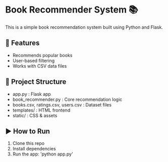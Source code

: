 # Book Recommender System 📚
This is a simple book recommendation system built using Python and Flask.

## 🔧 Features
- Recommends popular books
- User-based filtering
- Works with CSV data files
  
## 📂 Project Structure

- app.py : Flask app
- book_recommender.py : Core recommendation logic
- books.csv, ratings.csv, users.csv : Dataset files
- templates/ : HTML frontend
- static/ : CSS & assets

## ▶️ How to Run
1. Clone this repo
2. Install dependencies
3. Run the app: 'python app.py'
